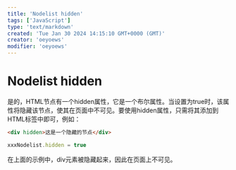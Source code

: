 ```yaml
---
title: 'Nodelist hidden'
tags: ['JavaScript']
type: 'text/markdown'
created: 'Tue Jan 30 2024 14:15:10 GMT+0000 (GMT)'
creator: 'oeyoews'
modifier: 'oeyoews'
---
```


# Nodelist hidden

是的，HTML节点有一个hidden属性，它是一个布尔属性。当设置为true时，该属性将隐藏该节点，使其在页面中不可见。要使用hidden属性，只需将其添加到HTML标签中即可，例如：

```html
<div hidden>这是一个隐藏的节点</div>
```

```js
xxxNodelist.hidden = true
```

在上面的示例中，div元素被隐藏起来，因此在页面上不可见。
